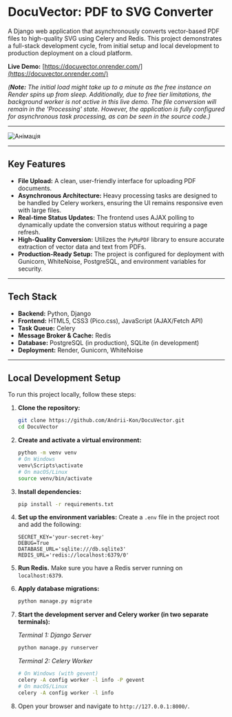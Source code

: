 # DocuVector: PDF to SVG Converter

A Django web application that asynchronously converts vector-based PDF files to high-quality SVG using Celery and Redis. This project demonstrates a full-stack development cycle, from initial setup and local development to production deployment on a cloud platform.

**Live Demo:** [https://docuvector.onrender.com/](https://docuvector.onrender.com/)

*(**Note:** The initial load might take up to a minute as the free instance on Render spins up from sleep. Additionally, due to free tier limitations, the background worker is not active in this live demo. The file conversion will remain in the 'Processing' state. However, the application is fully configured for asynchronous task processing, as can be seen in the source code.)*

---

![Анімація](https://github.com/user-attachments/assets/e4cc410d-edda-4e44-8ed9-a72a1d5fffd7)

---

## Key Features

- **File Upload:** A clean, user-friendly interface for uploading PDF documents.
- **Asynchronous Architecture:** Heavy processing tasks are designed to be handled by Celery workers, ensuring the UI remains responsive even with large files.
- **Real-time Status Updates:** The frontend uses AJAX polling to dynamically update the conversion status without requiring a page refresh.
- **High-Quality Conversion:** Utilizes the `PyMuPDF` library to ensure accurate extraction of vector data and text from PDFs.
- **Production-Ready Setup:** The project is configured for deployment with Gunicorn, WhiteNoise, PostgreSQL, and environment variables for security.

---

## Tech Stack

- **Backend:** Python, Django
- **Frontend:** HTML5, CSS3 (Pico.css), JavaScript (AJAX/Fetch API)
- **Task Queue:** Celery
- **Message Broker & Cache:** Redis
- **Database:** PostgreSQL (in production), SQLite (in development)
- **Deployment:** Render, Gunicorn, WhiteNoise

---

## Local Development Setup

To run this project locally, follow these steps:

1.  **Clone the repository:**
    ```bash
    git clone https://github.com/Andrii-Kon/DocuVector.git
    cd DocuVector
    ```

2.  **Create and activate a virtual environment:**
    ```bash
    python -m venv venv
    # On Windows
    venv\Scripts\activate
    # On macOS/Linux
    source venv/bin/activate
    ```

3.  **Install dependencies:**
    ```bash
    pip install -r requirements.txt
    ```

4.  **Set up the environment variables:**
    Create a `.env` file in the project root and add the following:
    ```
    SECRET_KEY='your-secret-key'
    DEBUG=True
    DATABASE_URL='sqlite:///db.sqlite3'
    REDIS_URL='redis://localhost:6379/0'
    ```

5.  **Run Redis.** Make sure you have a Redis server running on `localhost:6379`.

6.  **Apply database migrations:**
    ```bash
    python manage.py migrate
    ```

7.  **Start the development server and Celery worker (in two separate terminals):**
    
    *Terminal 1: Django Server*
    ```bash
    python manage.py runserver
    ```
    *Terminal 2: Celery Worker*
    ```bash
    # On Windows (with gevent)
    celery -A config worker -l info -P gevent
    # On macOS/Linux
    celery -A config worker -l info
    ```

8.  Open your browser and navigate to `http://127.0.0.1:8000/`.
